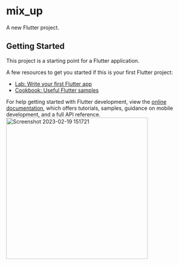 # mix_up

A new Flutter project.

## Getting Started

This project is a starting point for a Flutter application.

A few resources to get you started if this is your first Flutter project:

- [Lab: Write your first Flutter app](https://docs.flutter.dev/get-started/codelab)
- [Cookbook: Useful Flutter samples](https://docs.flutter.dev/cookbook)

For help getting started with Flutter development, view the
[online documentation](https://docs.flutter.dev/), which offers tutorials,
samples, guidance on mobile development, and a full API reference.
<img width="379" alt="Screenshot 2023-02-19 151721" src="https://user-images.githubusercontent.com/116253518/219940745-042cc9d8-beb5-485e-af07-aa4123883543.png">
